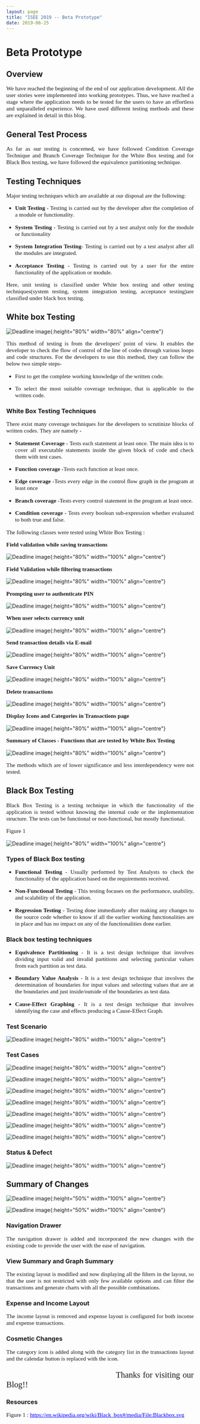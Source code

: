 ```yaml
---
layout: page
title: "ISEE 2019 -- Beta Prototype"
date: 2019-06-25
---
```


# Beta Prototype

## Overview

<p style="font-family:Times;font-size:110%;text-align:justify">We have reached the beginning of the end of our application development. All the user stories were implemented into working prototypes. Thus, we have reached a stage where the application needs to be tested for the users to have an effortless and unparalleled experience. We have used different testing methods and these are explained in detail in this blog.
</p>

## General Test Process

<p style="font-family:Times;font-size:110%;text-align:justify">As far as our testing is concerned, we have followed Condition Coverage Technique and Branch Coverage Technique for the White Box testing and for Black Box testing, we have followed the equivalence partitioning technique.</p>

## Testing Techniques

<p style="font-family:Times;font-size:110%;text-align:justify">Major testing techniques which are available at our disposal are the following: </p>
  
<ul>
  <li><p style="font-family:Times;font-size:110%;text-align:justify"><b>Unit Testing</b> - Testing is carried out by the developer after the completion of a module or functionality.</p></li>
  <li><p style="font-family:Times;font-size:110%;text-align:justify"><b>System Testing</b> - Testing is carried out by a test analyst only for the module or functionality</p></li> 
  <li><p style="font-family:Times;font-size:110%;text-align:justify"><b>System Integration Testing</b>- Testing is carried out by a test analyst after all the modules are integrated.</p></li>
  <li><p style="font-family:Times;font-size:110%;text-align:justify"><b>Acceptance Testing</b> - Testing is carried out by a user for the entire functionality of the application or module.</p></li></ul>
  
  
<p style="font-family:Times;font-size:110%;text-align:justify">Here, unit testing is classified under White box testing and other testing techniques(system testing, system integration testing, acceptance testing)are classified under black box testing.</p>
  
  
## White box Testing

![Deadline image]({{site.baseurl}}/images/whiteboxflow.PNG "Img 1"){:height="80%" width="80%" align="centre"}

<p style="font-family:Times;font-size:110%;text-align:justify">This method of testing is from the developers' point of view. It enables the developer to check the flow of control of the line of codes through various loops and code structures. For the developers to use this method, they can follow the below two simple steps-</p>

<ul>
  <li><p style="font-family:Times;font-size:110%;text-align:justify">First to get the complete working knowledge of the written code. </p></li>
  <li><p style="font-family:Times;font-size:110%;text-align:justify">To select the most suitable coverage technique, that is applicable to the written code.</p></li></ul>


### White Box Testing Techniques  

<p style="font-family:Times;font-size:110%;text-align:justify">There exist many coverage techniques for the developers to scrutinize blocks of written codes. They are namely -</p>

<ul>
  <li><p style="font-family:Times;font-size:110%;text-align:justify"><b>Statement Coverage</b> - Tests each statement at least once. The main idea is to cover all executable statements inside the given block of code and check them with test cases. </p></li>
  <li><p style="font-family:Times;font-size:110%;text-align:justify"><b>Function coverage</b> -Tests each function at least once.</p></li>
  <li><p style="font-family:Times;font-size:110%;text-align:justify"><b>Edge coverage</b> -Tests every edge in the control flow graph in the program at least once</p></li>
  <li><p style="font-family:Times;font-size:110%;text-align:justify"><b>Branch coverage</b> -Tests every control statement in the program at least once.</p></li>
  <li><p style="font-family:Times;font-size:110%;text-align:justify"><b>Condition coverage</b> - Tests every boolean sub-expression whether evaluated to both true and false.</p></li></ul>
  
<p style="font-family:Times;font-size:110%;text-align:justify">The following classes were tested using White Box Testing : </p>

<p style="font-family:Times;font-size:110%;text-align:justify"> <b>Field validation while saving transactions</b> </p>

![Deadline image]({{site.baseurl}}/images/WBCValidation.PNG "Img 1"){:height="80%" width="100%" align="centre"}

<p style="font-family:Times;font-size:110%;text-align:justify"> <b> Field Validation while filtering transactions </b></p>

![Deadline image]({{site.baseurl}}/images/DateRangeWBC.PNG "Img 2"){:height="80%" width="100%" align="centre"}

<p style="font-family:Times;font-size:110%;text-align:justify"> <b>Prompting user to authenticate PIN</b> </p>

![Deadline image]({{site.baseurl}}/images/onlogintest.PNG "Img 4"){:height="80%" width="100%" align="centre"}

<p style="font-family:Times;font-size:110%;text-align:justify"> <b>When user selects currency unit</b> </p>

![Deadline image]({{site.baseurl}}/images/onsetcurrencytest.PNG "Img 5"){:height="80%" width="100%" align="centre"}

<p style="font-family:Times;font-size:110%;text-align:justify"> <b>Send transaction details via E-mail</b> </p>

![Deadline image]({{site.baseurl}}/images/sendmailtest.PNG "Img 6"){:height="80%" width="100%" align="centre"}

<p style="font-family:Times;font-size:110%;text-align:justify"> <b>Save Currency Unit</b> </p>

![Deadline image]({{site.baseurl}}/images/AddCurrencyWBC.PNG "Img 7"){:height="80%" width="100%" align="centre"}

<p style="font-family:Times;font-size:110%;text-align:justify"> <b>Delete transactions</b> </p>

![Deadline image]({{site.baseurl}}/images/DeleteTransactions.PNG "Img 8"){:height="80%" width="100%" align="centre"}

<p style="font-family:Times;font-size:110%;text-align:justify"> <b>Display Icons and Categories in Transactions page</b> </p>

![Deadline image]({{site.baseurl}}/images/GetIconWBC.PNG "Img 9"){:height="80%" width="100%" align="centre"}

<p style="font-family:Times;font-size:110%;text-align:justify"> <b>Summary of Classes - Functions that are tested by White Box Testing</b></p>

![Deadline image]({{site.baseurl}}/images/WBCtestcases.PNG "Img 10"){:height="80%" width="100%" align="centre"}

<p style="font-family:Times;font-size:110%;text-align:justify">The methods which are of lower significance and less interdependency were not tested. </p>


## Black Box Testing

<p style="font-family:Times;font-size:110%;text-align:justify">Black Box Testing is a testing technique in which the functionality of the application is tested without knowing the internal code or the implementation structure. The tests can be functional or non-functional, but mostly functional. </p>

<p style="font-family:Times;font-size:110%;text-align:justify">Figure 1 </p>

![Deadline image]({{site.baseurl}}/images/Blackbox.svg "Img 1"){:height="80%" width="100%" align="centre"}

### Types of Black Box testing

<ul>
  <li><p style="font-family:Times;font-size:110%;text-align:justify"><b>Functional Testing</b> - Usually performed by Test Analysts to check the functionality of the application based on the requirements received. </p></li>
  <li><p style="font-family:Times;font-size:110%;text-align:justify"><b>Non-Functional Testing</b> - This testing focuses on the performance, usability, and scalability of the application.</p></li>
  <li><p style="font-family:Times;font-size:110%;text-align:justify"><b>Regression Testing</b> - Testing done immediately after making any changes to the source code whether to know if all the earlier working functionalities are in place and has no impact on any of the functionalities done earlier.</p></li></ul>


### Black box testing techniques 

<ul>
  <li><p style="font-family:Times;font-size:110%;text-align:justify"><b>Equivalence Partitioning</b> - It is a test design technique that involves dividing input valid and invalid partitions and selecting particular values from each partition as test data. </p></li>
  <li><p style="font-family:Times;font-size:110%;text-align:justify"><b>Boundary Value Analysis</b> - It is a test design technique that involves the determination of boundaries for input values and selecting values that are at the boundaries and just inside/outside of the boundaries as test data.</p></li>
  <li><p style="font-family:Times;font-size:110%;text-align:justify"><b>Cause-Effect Graphing</b> - It is a test design technique that involves identifying the case and effects producing a Cause-Effect Graph.</p></li></ul>
  
### Test Scenario  
  
![Deadline image]({{site.baseurl}}/images/Testscenario.PNG "Test Scenario"){:height="80%" width="100%" align="centre"}

### Test Cases

![Deadline image]({{site.baseurl}}/images/Testcase1.PNG "Test Case 1"){:height="80%" width="100%" align="centre"}

![Deadline image]({{site.baseurl}}/images/Testcase2.PNG "Test Case 2"){:height="80%" width="100%" align="centre"}

![Deadline image]({{site.baseurl}}/images/Testcase3.PNG "Test Case 3"){:height="80%" width="100%" align="centre"} 

![Deadline image]({{site.baseurl}}/images/Testcase4.PNG "Test Case 4"){:height="80%" width="100%" align="centre"} 

![Deadline image]({{site.baseurl}}/images/Testcase5.PNG "Test Case 5"){:height="80%" width="100%" align="centre"} 

![Deadline image]({{site.baseurl}}/images/Testcase6.PNG "Test Case 6"){:height="80%" width="100%" align="centre"} 

![Deadline image]({{site.baseurl}}/images/Testcase7.PNG "Test Case 7"){:height="80%" width="100%" align="centre"} 

### Status & Defect

![Deadline image]({{site.baseurl}}/images/Statusanddefects.PNG "Status & Defects"){:height="80%" width="100%" align="centre"}

## Summary of Changes

![Deadline image]({{site.baseurl}}/images/Beta2.PNG "Img 1"){:height="50%" width="100%" align="centre"}

![Deadline image]({{site.baseurl}}/images/Beta1.PNG "Img 2"){:height="50%" width="100%" align="centre"}

### Navigation Drawer

<p style="font-family:Times;font-size:110%;text-align:justify">The navigation drawer is added and incorporated the new changes with the existing code to provide the user with the ease of navigation.</p>

### View Summary and Graph Summary

<p style="font-family:Times;font-size:110%;text-align:justify">The existing layout is modified and now displaying all the filters in the layout, so that the user is not restricted with only few available options and can filter the transactions and generate charts with all the possible combinations.</p>

### Expense and Income Layout

<p style="font-family:Times;font-size:110%;text-align:justify">The income layout is removed and expense layout is configured for both income and expense transactions.</p>

### Cosmetic Changes

<p style="font-family:Times;font-size:110%;text-align:justify">The category icon is added along with the category list in the transactions layout and the calendar button is replaced with the icon. </p>

  

<p style="font-family:Times;font-size:160%;text-align:justify">&nbsp;&nbsp;&nbsp;&nbsp;&nbsp;&nbsp;&nbsp;&nbsp;&nbsp;&nbsp;&nbsp;&nbsp;&nbsp;&nbsp;&nbsp;&nbsp;&nbsp;&nbsp;&nbsp;&nbsp;&nbsp;&nbsp;&nbsp;&nbsp;&nbsp;&nbsp;&nbsp;&nbsp;&nbsp;&nbsp;&nbsp;&nbsp;&nbsp;&nbsp;&nbsp;&nbsp;&nbsp;&nbsp;&nbsp;&nbsp;&nbsp;&nbsp;&nbsp;Thanks for visiting our Blog!!</p>

### Resources 

<p style="font-family:Times;font-size:110%;text-align:justify"> Figure 1 : <a href="https://en.wikipedia.org/wiki/Black-box_testing#/media/File:Blackbox.svg" style="color: rgb(0,0,255)">https://en.wikipedia.org/wiki/Black_box#/media/File:Blackbox.svg</a></p>








